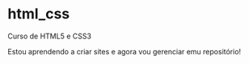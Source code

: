 # html_css
 Curso de HTML5 e CSS3

Estou aprendendo a criar sites e agora vou gerenciar emu repositório!
